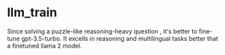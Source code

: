 # llm_train

Since solving a puzzle-like reasoning-heavy question , it's better to fine-tune gpt-3.5-turbo.
It excells in reasoning and multilingual tasks better that a finetuned llama 2 model.
